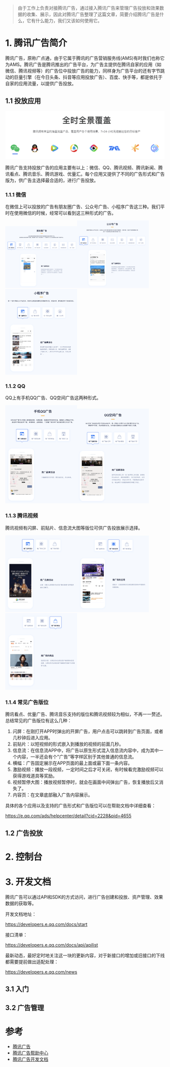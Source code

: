 > 由于工作上负责对接腾讯广告，通过接入腾讯广告来管理广告投放和效果数据的收集、展示，因此对腾讯广告整理了这篇文章，简要介绍腾讯广告是什么，它有什么能力，我们又该如何使用它。



# 1. 腾讯广告简介

腾讯广告，原称广点通，由于它属于腾讯的广告营销服务线(AMS)有时我们也称它为AMS。腾讯广告是腾讯推出的广告平台，为广告主提供在腾讯自家的应用（如微信、腾讯视频等）的广告位中投放广告的能力，同样身为广告平台的还有字节跳动的巨量引擎（在今日头条、抖音等应用投放广告）、百度、快手等，都是依托于自家的应用流量，以提供广告投放。



## 1.1 投放应用

![tencent_ad_app](image/tencent_ad_app.png)

腾讯广告支持投放广告的应用主要有以上：微信、QQ、腾讯视频、腾讯新闻、腾讯看点、腾讯音乐、腾讯游戏、优量汇。每个应用又提供了不同的广告形式和广告版为，供广告主选择最合适的，进行广告投放。

### 1.1.1 微信

在微信上可以投放的广告有朋友圈广告、公众号广告、小程序广告这三种。我们平时在使用微信的时候，经常可以看到这三种形式的广告。

<img src="image/tencent_ad_wechat_pyq.png" width="45%"><img src="image/tencent_ad_wechat_gzh.png" width="45%"><img src="image/tencent_ad_wechat_xcx.png" width="45%">

### 1.1.2 QQ

QQ上有手机QQ广告、QQ空间广告这两种形式。

<img src="image/tencent_ad_qq_mobile.png" width="45%"><img src="image/tencent_ad_qq_kongjian.png" width="45%">

### 1.1.3 腾讯视频

腾讯视频有闪屏、前贴片、信息流大图等版位可供广告投放展示选择。

<img src="image/tencent_ad_video_shanping.png" width="45%"><img src="image/tencent_ad_video_qiantiepian.png" width="45%"><img src="image/tencent_ad_video_xinxiliu.png" width="45%">

### 1.1.4 常见广告版位

腾讯看点、优量广告、腾讯音乐支持的版位和腾讯视频较为相似，不再一一赘述。总结常见的广告版位有这么几种：

1. 闪屏：在刚打开APP时弹出的开屏广告，用户点击可以跳转到广告页面，或者几秒钟后进入应用。
2. 前贴片：以短视频的形式嵌入到播放的视频的前面几秒。
3. 信息流：在信息流APP中，将广告以原生形式混入信息流内容中，成为其中一个内容，一半还会有个"广告"等字样区别于其他普通的信息流。
4. 横幅：广告固定展示在APP页面的最上面或最下面一条内容。
5. 激励视频：播放一段视频，一定时间之后才可关闭，有时候看完激励视频可以获得游戏道具等奖励。
6. 视频暂停大图：播放视频暂停时，就会在画面中间弹出广告，恢复播放后又消失了。
7. 内容页：在文章底部融入广告内容展示。

具体的各个应用以及支持的广告形式和广告版位可以在帮助文档中详细查看：

https://e.qq.com/ads/helpcenter/detail?cid=2228&pid=4655



## 1.2 广告投放





# 2. 控制台



# 3. 开发文档

腾讯广告可以通过API和SDK的方式访问，进行广告创建和投放、资产管理、效果数据的获取等。

开发文档地址：

https://developers.e.qq.com/docs/start

接口清单：

https://developers.e.qq.com/docs/api/apilist

最新动态，最好定时地关注这一块的更新内容，对于新接口的增加或旧接口的下线都需要提前做出适配处理：

https://developers.e.qq.com/news



## 3.1 入门



## 3.2 广告管理



# 参考

- [腾讯广告](https://e.qq.com/ads/)
- [腾讯广告帮助中心](https://e.qq.com/ads/helpcenter/)
- [腾讯广告开发文档](https://developers.e.qq.com/docs/start)

